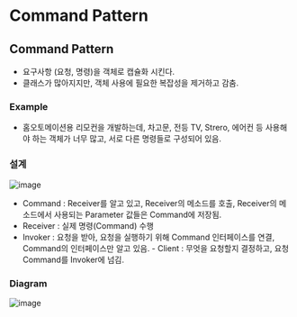 # Command Pattern

## Command Pattern
- 요구사항 (요청, 명령)을 객체로 캡슐화 시킨다.  
- 클래스가 많아지지만, 객체 사용에 필요한 복잡성을 제거하고 감춤.  

### Example  
- 홈오토메이션용 리모컨을 개발하는데, 차고문, 전등 TV, Strero, 에어컨 등 사용해야 하는 객체가 너무 많고, 서로 다른 명령들로 구성되어 있음.  

### 설계  
![image](https://user-images.githubusercontent.com/32921115/101300039-8cd58800-3877-11eb-891f-e0efd4384591.png)
- Command : Receiver를 알고 있고, Receiver의 메소드를 호출, Receiver의 메소드에서 사용되는 Parameter 값들은 Command에 저장됨.  
- Receiver : 실제 명령(Command) 수행  
- Invoker : 요청을 받아, 요청을 실행하기 위해 Command 인터페이스를 연결, Command의 인터페이스만 알고 있음.  - Client : 무엇을 요청할지 결정하고, 요청 Command를 Invoker에 넘김.  

### Diagram
![image](https://user-images.githubusercontent.com/32921115/101299971-53048180-3877-11eb-89e1-b71017598c83.png)


